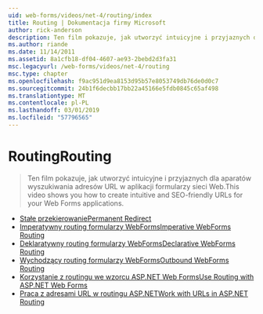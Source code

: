 ```yaml
---
uid: web-forms/videos/net-4/routing/index
title: Routing | Dokumentacja firmy Microsoft
author: rick-anderson
description: Ten film pokazuje, jak utworzyć intuicyjne i przyjaznych dla aparatów wyszukiwania adresów URL w aplikacji formularzy sieci Web.
ms.author: riande
ms.date: 11/14/2011
ms.assetid: 8a1cfb18-df04-4607-ae93-2bebd2d3fa31
msc.legacyurl: /web-forms/videos/net-4/routing
msc.type: chapter
ms.openlocfilehash: f9ac951d9ea8153d95b57e8053749db76de0d0c7
ms.sourcegitcommit: 24b1f6decbb17bb22a45166e5fdb0845c65af498
ms.translationtype: MT
ms.contentlocale: pl-PL
ms.lasthandoff: 03/01/2019
ms.locfileid: "57796565"
---
```

<a name="routing"></a><span data-ttu-id="58734-103">Routing</span><span class="sxs-lookup"><span data-stu-id="58734-103">Routing</span></span>
====================
> <span data-ttu-id="58734-104">Ten film pokazuje, jak utworzyć intuicyjne i przyjaznych dla aparatów wyszukiwania adresów URL w aplikacji formularzy sieci Web.</span><span class="sxs-lookup"><span data-stu-id="58734-104">This video shows you how to create intuitive and SEO-friendly URLs for your Web Forms applications.</span></span>


- [<span data-ttu-id="58734-105">Stałe przekierowanie</span><span class="sxs-lookup"><span data-stu-id="58734-105">Permanent Redirect</span></span>](aspnet-4-quick-hit-permanent-redirect.md)
- [<span data-ttu-id="58734-106">Imperatywny routing formularzy WebForms</span><span class="sxs-lookup"><span data-stu-id="58734-106">Imperative WebForms Routing</span></span>](aspnet-4-quick-hit-imperative-webforms-routing.md)
- [<span data-ttu-id="58734-107">Deklaratywny routing formularzy WebForms</span><span class="sxs-lookup"><span data-stu-id="58734-107">Declarative WebForms Routing</span></span>](aspnet-4-quick-hit-declarative-webforms-routing.md)
- [<span data-ttu-id="58734-108">Wychodzący routing formularzy WebForms</span><span class="sxs-lookup"><span data-stu-id="58734-108">Outbound WebForms Routing</span></span>](aspnet-4-quick-hit-outbound-webforms-routing.md)
- [<span data-ttu-id="58734-109">Korzystanie z routingu we wzorcu ASP.NET Web Forms</span><span class="sxs-lookup"><span data-stu-id="58734-109">Use Routing with ASP.NET Web Forms</span></span>](how-do-i-use-routing-with-aspnet-web-forms.md)
- [<span data-ttu-id="58734-110">Praca z adresami URL w routingu ASP.NET</span><span class="sxs-lookup"><span data-stu-id="58734-110">Work with URLs in ASP.NET Routing</span></span>](how-do-i-work-with-urls-in-aspnet-routing.md)

